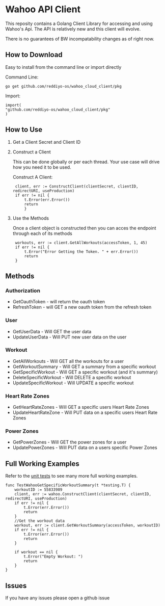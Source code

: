 # Wahoo API Client

This reposity contains a Golang Client Library for accessing and using Wahoo's Api.  The API is relatively new and this client will evolve.

There is no guarantees of BW incompatability changes as of right now.

## How to Download

Easy to install from the command line or import directly

Command Line:

    go get github.com/reddiyo-os/wahoo_cloud_client/pkg

Import:

    import(
    "github.com/reddiyo-os/wahoo_cloud_client/pkg"
    )

## How to Use

1. Get a Client Secret and Client ID
2. Construct a Client

    This can be done globally or per each thread.  Your use case will drive how you need it to be used.

    Construct A Client:

        client, err := ConstructClient(clientSecret, clientID, redirectURI, useProduction)
        if err != nil {
            t.Error(err.Error())
            return 
            }

3. Use the Methods

    Once a client object is constructed then you can acces the endpoint through each of its methods

        workouts, err := client.GetAllWorkouts(accessToken, 1, 45)
        if err != nil {
            t.Error("Error Getting the Token. " + err.Error())
            return
        }

## Methods

### Authorization

- GetOauthToken - will return the oauth token
- RefreshToken - will GET a new oauth token from the refresh token

### User

- GetUserData  - Will GET the user data
- UpdateUserData - Will PUT new user data on the user

### Workout

- GetAllWorkouts - Will GET all the workouts for a user
- GetWorkoutSummary - Will GET a summary from a specific workout
- GetSpecificWorkout - Will GET a specific workout (and it's summary)
- DeleteSpecificWorkout - Will DELETE a specific workout
- UpdateSpecificWorkout - Will UPDATE a specific workout

### Heart Rate Zones

- GetHeartRateZones - Will GET a specific users Heart Rate Zones
- UpdateHeartRateZone - Will PUT data on a specific users Heart Rate Zones

### Power Zones

- GetPowerZones - Will GET the power zones for a user
- UpdatePowerZones - Will PUT data on a users specific Power Zones

## Full Working Examples

Refer to the [unit tests](https://github.com/reddiyo-os/wahoo_cloud_client/blob/master/test/wahoo_test.go) to see many more full working examples.

    func TestWahooGetSpecificWorkoutSummary(t *testing.T) {
        workoutID := 55833989
        client, err := wahoo.ConstructClient(clientSecret, clientID, redirectURI, useProduction)
        if err != nil {
            t.Error(err.Error())
            return
        }
        //Get the workout data
        workout, err := client.GetWorkoutSummary(accessToken, workoutID)
        if err != nil {
            t.Error(err.Error())
            return
        }

        if workout == nil {
            t.Error("Empty Workout: ")
            return
        }
    }

## Issues

If you have any issues please open a github issue
